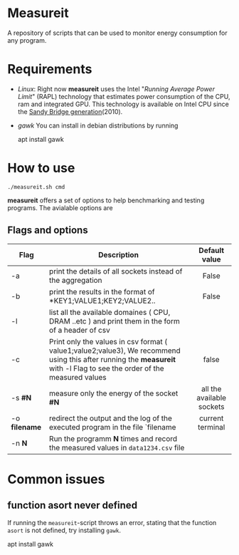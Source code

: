 # Measureit
A repository of scripts that can be used to monitor energy consumption for any program.


# Requirements  
- *Linux*: 
Right now **measureit** uses the Intel "_Running Average Power Limit_" (RAPL) technology that estimates power consumption of the CPU, ram and integrated GPU.
This technology is available on Intel CPU since the [Sandy Bridge generation](https://fr.wikipedia.org/wiki/Intel#Historique_des_microprocesseurs_produits)(2010).

- *gawk* 
You can install in debian distributions by running 
    
    apt install gawk

# How to use 

    ./measureit.sh cmd 

**measureit** offers a set of options to help benchmarking and testing programs. The avialable options are 

## Flags and options 

|**Flag**|**Description**|**Default value**|
|--------|---------------|:---------------:|
| -a | print the details of all sockets instead of the aggregation | False | 
| -b | print the results in the format of *KEY1;VALUE1;KEY2;VALUE2.. | False | 
| -l | list all the available domaines ( CPU, DRAM ..etc ) and print them in the form of a header of csv | |
| -c | Print only the values in csv format ( value1;value2;value3), We recommend using this after running the **measureit** with -l Flag to see the order of the measured values | false | 
| -s **#N** | measure only the energy of the socket **#N** | all the available sockets |
| -o **filename** | redirect the output and the log of the executed program in the file `filename | current terminal |
| -n **N** | Run the programm **N** times and record the measured values in `data1234.csv` file |    | 




# Common issues

## function asort never defined

If running the `measureit`-script throws an error, stating that the function
`asort` is not defined, try installing `gawk`.
 
 
 apt install gawk


